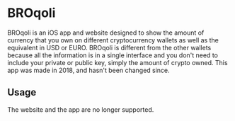 # BROqoli
BROqoli is an iOS app and website designed to show the amount of currency that you own on different cryptocurrency wallets as well as the equivalent in USD or EURO.
BROqoli is different from the other wallets because all the information is in a single interface and you don't need to include your private or public key, simply the amount of crypto owned.
This app was made in 2018, and hasn't been changed since.

## Usage
The website and the app are no longer supported.
